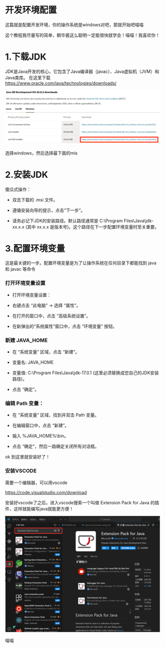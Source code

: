 # 开发环境配置

这篇就是配置开发环境，你的操作系统是windows对吧，那就开始吧喵喵

这个教程我尽量写的简单，朝华酱这么聪明一定能很快就学会！喵喵！我喜欢你！


# 1.下载JDK

JDK是Java开发的核心，它包含了Java编译器（javac）、Java虚拟机（JVM）和Java类库。
在这里下载
<https://www.oracle.com/java/technologies/downloads/>

![](./3.png)

选择windows，然后选择最下面的mis

# 2.安装JDK

傻瓜式操作：
* 双击下载的 .msi 文件。

* 遵循安装向导的提示，点击“下一步”。

* 请务必记下JDK的安装路径。默认路径通常是 C:\Program Files\Java\jdk-xx.x.x (其中 xx.x.x 是版本号)。这个路径在下一步配置环境变量时至关重要。

# 3.配置环境变量

这是最关键的一步。配置环境变量是为了让操作系统在任何目录下都能找到 java 和 javac 等命令

### 打开环境变量设置

* 打开环境变量设置：

* 右键点击 “此电脑” -> 选择 “属性”。

* 在打开的窗口中，点击 “高级系统设置”。

* 在新弹出的“系统属性”窗口中，点击 “环境变量” 按钮。

### 新建 JAVA_HOME

* 在 “系统变量” 区域，点击 “新建”。

* 变量名: JAVA_HOME

* 变量值: C:\Program Files\Java\jdk-17.0.1 (这里必须替换成您自己的JDK安装路径)。

* 点击 “确定”。


### 编辑 Path 变量：

* 在 “系统变量” 区域，找到并双击 Path 变量。

* 在编辑窗口中，点击 “新建”。

* 输入 %JAVA_HOME%\bin。

* 点击 “确定”，然后一路确定关闭所有对话框。

ok 到这里就安装好了！

### 安装VSCODE

需要一个编辑器，可以用vscode

<https://code.visualstudio.com/download>

安装好vscode了之后，进入vscode搜索一个叫做 Extension Pack for Java 的插件，这样就能编写java就能更方便！

![](./4.png)

喵喵